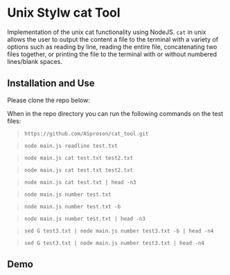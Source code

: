 # Unix Stylw cat Tool

Implementation of the unix cat functionality using NodeJS. `cat` in unix allows the user to output the content a file to the terminal with a variety of options such as reading by line, reading the entire file, concatenating two files together, or printing the file to the terminal with or without numbered lines/blank spaces.

## Installation and Use

Please clone the repo below:

When in the repo directory you can run the following commands on the test files:

> `https://github.com/ASproson/cat_tool.git`

> `node main.js readline test.txt`

> `node main.js cat test.txt test2.txt`

> `node main.js cat test.txt test2.txt`

> `node main.js cat test.txt | head -n3`

> `node main.js number test.txt`

> `node main.js number test.txt -b`

> `node main.js number test.txt | head -n3`

> `sed G test3.txt | node main.js number test3.txt -b | head -n4`

> `sed G test3.txt | node main.js number test3.txt | head -n4`

## Demo



